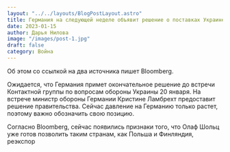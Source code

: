 ```yaml
---
layout: "../../layouts/BlogPostLayout.astro"
title: Германия на следующей неделе объявит решение о поставках Украине
date: 2023-01-15
author: Дарья Нилова
image: "/images/post-1.jpg"
draft: false
category: Война
---
```


Об этом со ссылкой на два источника пишет Bloomberg.

Ожидается, что Германия примет окончательное решение до встречи Контактной группы по вопросам обороны Украины 20 января. На встрече министр обороны Германии Кристине Ламбрехт предоставит решение правительства. Сейчас давление на Германию только растет, поэтому важно обозначить свою позицию. 

Согласно Bloomberg, сейчас появились признаки того, что Олаф Шольц уже готов позволить таким странам, как Польша и Финляндия, реэкспор